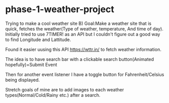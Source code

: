 # phase-1-weather-project
Trying to make a cool weather site B)
Goal:Make a weather site that is quick, fetches the weather(Type of weather, temperature, And time of day).
Initially tried to use 7TIMER! as an API but I couldn't figure out a good way to find Longitude and Lattitude.

Found it easier uusing this API https://wttr.in/ to fetch weather information.

The idea is to have search bar with a clickable search button(Animated hopefully)=Submit Event

Then for another event listener I have a toggle button for Fahrenheit/Celsius being displayed.

Stretch goals of mine are to add images to each weather types(Normal/Cold/Rainy etc.) after a search. 